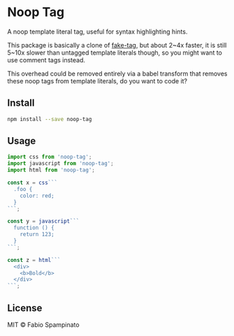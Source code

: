 # Noop Tag

A noop template literal tag, useful for syntax highlighting hints.

This package is basically a clone of [fake-tag](https://github.com/jaydenseric/fake-tag), but about 2~4x faster, it is still 5~10x slower than untagged template literals though, so you might want to use comment tags instead.

This overhead could be removed entirely via a babel transform that removes these noop tags from template literals, do you want to code it?

## Install

```sh
npm install --save noop-tag
```

## Usage

``````ts
import css from 'noop-tag';
import javascript from 'noop-tag';
import html from 'noop-tag';

const x = css```
  .foo {
    color: red;
  }
```;

const y = javascript```
  function () {
    return 123;
  }
```;

const z = html```
  <div>
    <b>Bold</b>
  </div>
```;
``````

## License

MIT © Fabio Spampinato
